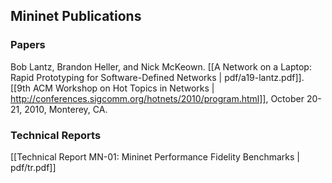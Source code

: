 <!-- %META:TOPICINFO{author="BobLantz" date="1340909352" format="1.1" reprev="1.4" version="1.4"}% -->
<!-- %META:TOPICPARENT{name="Mininet"}% -->
<!-- Use our custom page layout:
* Set VIEW_TEMPLATE = [MininetView](MininetView)
-->


Mininet Publications
---------------------


### Papers

Bob Lantz, Brandon Heller, and Nick McKeown. [[A Network on a Laptop: Rapid Prototyping for Software-Defined Networks | pdf/a19-lantz.pdf]]. [[9th ACM Workshop on Hot Topics in Networks | http://conferences.sigcomm.org/hotnets/2010/program.html]], October 20-21, 2010, Monterey, CA.


### Technical Reports

[[Technical Report MN-01: Mininet Performance Fidelity Benchmarks | pdf/tr.pdf]]
